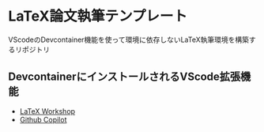 # LaTeX論文執筆テンプレート

VScodeのDevcontainer機能を使って環境に依存しないLaTeX執筆環境を構築するリポジトリ

## DevcontainerにインストールされるVScode拡張機能

- [LaTeX Workshop](https://marketplace.visualstudio.com/items?itemName=James-Yu.latex-workshop)
- [Github Copilot](https://marketplace.visualstudio.com/items?itemName=GitHub.copilot)
